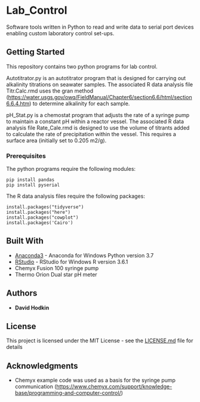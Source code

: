 # Lab_Control
Software tools written in Python to read and write data to serial port devices enabling custom laboratory control set-ups.

## Getting Started

This repository contains two python programs for lab control.

Autotitrator.py is an autotitrator program that is designed for carrying out alkalinity titrations on seawater samples. The associated R data analysis file Titr.Calc.rmd uses the gran method (https://water.usgs.gov/owq/FieldManual/Chapter6/section6.6/html/section6.6.4.htm) to determine alkalinity for each sample.

pH_Stat.py is a chemostat program that adjusts the rate of a syringe pump to maintain a constant pH within a reactor vessel. The associated R data analysis file Rate_Cale.rmd is designed to use the volume of titrants added to calculate the rate of precipitation within the vessel. This requires a surface area (initially set to 0.205 m2/g).

### Prerequisites

The python programs require the following modules:

```
pip install pandas
pip install pyserial
```
The R data analysis files require the following packages:
```
install.packages("tidyverse")
install.packages("here")
install.packages("cowplot")
install.packages('Cairo')
```
## Built With

* [Anaconda3](https://www.anaconda.com/distribution/#download-section) - Anaconda for Windows Python version 3.7
* [RStudio](https://rstudio.com/products/rstudio/download/#download) - RStudio for Windows R version 3.6.1
* Chemyx Fusion 100 syringe pump
* Thermo Orion Dual star pH meter

## Authors

* **David Hodkin**

## License

This project is licensed under the MIT License - see the [LICENSE.md](LICENSE.md) file for details

## Acknowledgments

* Chemyx example code was used as a basis for the syringe pump communication (https://www.chemyx.com/support/knowledge-base/programming-and-computer-control/)

